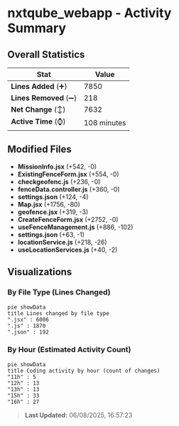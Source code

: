 # nxtqube_webapp - Activity Summary 

## Overall Statistics

| Stat                   | Value                                                             |
| ---------------------- | ----------------------------------------------------------------- |
| **Lines Added** (➕)   | 7850                                          |
| **Lines Removed** (➖) | 218                                        |
| **Net Change** (↕)    | 7632                |
| **Active Time** (⌚)   | 108 minutes |


## Modified Files
- **MissionInfo.jsx** (+542, -0)
- **ExistingFenceForm.jsx** (+554, -0)
- **checkgeofenc.js** (+236, -0)
- **fenceData.controller.js** (+360, -0)
- **settings.json** (+124, -4)
- **Map.jsx** (+1756, -80)
- **geofence.jsx** (+319, -3)
- **CreateFenceForm.jsx** (+2752, -0)
- **useFenceManagement.js** (+886, -102)
- **settings.json** (+63, -1)
- **locationService.js** (+218, -26)
- **useLocationServices.js** (+40, -2)

## Visualizations

### By File Type (Lines Changed)

```mermaid
pie showData
title Lines changed by file type
".jsx" : 6006
".js" : 1870
".json" : 192
```

### By Hour (Estimated Activity Count)

```mermaid
pie showData
title Coding activity by hour (count of changes)
"11h" : 5
"12h" : 13
"13h" : 13
"15h" : 33
"16h" : 27
```


> **Last Updated:** 06/08/2025, 16:57:23